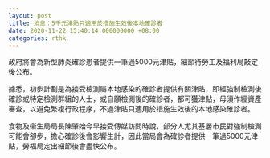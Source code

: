 ```yaml
---
layout: post
title: 消息：5千元津貼只適用於措施生效後本地確診者
date: 2020-11-22 15:40:14.000000000 +08:00
categories: rthk
---
```


政府將會為新型肺炎確診患者提供一筆過5000元津貼，細節待勞工及福利局敲定後公布。

據悉，初步計劃是為接受檢測屬本地感染的確診者提供有關津貼，即經強制檢測後確診或特定檢測群組的人士，或自願檢測後的確診者，都可獲津貼，毋須作經資產審查，以避免繁複行政程序，不過津貼只適用於措施生效後的本地感染確診者。

食物及衞生局局長陳肇始今早接受傳媒訪問時說，部分人尤其基層市民對強制檢測可能會卻步，擔心確診後會影響生計，因此當局會為確診者提供一筆過5000元津貼，勞福局定出細節後會盡快公布。
